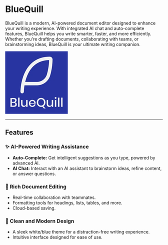 # BlueQuill

BlueQuill is a modern, AI-powered document editor designed to enhance your writing experience. With integrated AI chat and auto-complete features, BlueQuill helps you write smarter, faster, and more efficiently. Whether you're drafting documents, collaborating with teams, or brainstorming ideas, BlueQuill is your ultimate writing companion.

![BlueQuill Screenshot](/public/BlueQuill.webp)  

---

## Features

### ✨ **AI-Powered Writing Assistance**
- **Auto-Complete:** Get intelligent suggestions as you type, powered by advanced AI.
- **AI Chat:** Interact with an AI assistant to brainstorm ideas, refine content, or answer questions.

### 📝 **Rich Document Editing**
- Real-time collaboration with teammates.
- Formatting tools for headings, lists, tables, and more.
- Cloud-based saving.

### 🎨 **Clean and Modern Design**
- A sleek white/blue theme for a distraction-free writing experience.
- Intuitive interface designed for ease of use.
